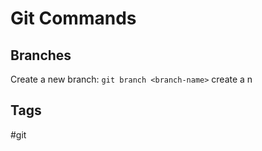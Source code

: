 # Git Commands

## Branches

Create a new branch: `git branch <branch-name>`
create a n
## Tags
#git
